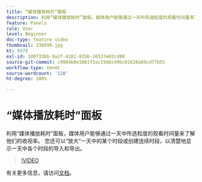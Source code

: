 ```yaml
---
title: “媒体播放耗时”面板
description: 利用“媒体播放耗时”面板，媒体用户能够通过一天中所选粒度的观看时间量来了解他们的收视率。 您还可以“放大”一天中的某个时段或创建连续时段，以清楚地显示一天中各个时段的导入和导出。
feature: Panels
role: User
level: Beginner
doc-type: feature video
thumbnail: 338699.jpg
kt: 9379
exl-id: 100f33bb-9a2f-4181-835b-16537e02cd80
source-git-commit: c9984b0e1081f3ac19d8c49bc01626a69cd77b55
workflow-type: tm+mt
source-wordcount: '128'
ht-degree: 100%

---
```


# “媒体播放耗时”面板

利用“媒体播放耗时”面板，媒体用户能够通过一天中所选粒度的观看时间量来了解他们的收视率。 您还可以“放大”一天中的某个时段或创建连续时段，以清楚地显示一天中各个时段的导入和导出。

>[!VIDEO](https://video.tv.adobe.com/v/338699/?quality=12&learn=on)

有关更多信息，请访问[文档](https://experienceleague.adobe.com/docs/media-analytics/using/media-reports/media-playback-time-spent.html?lang=zh-Hans)。
